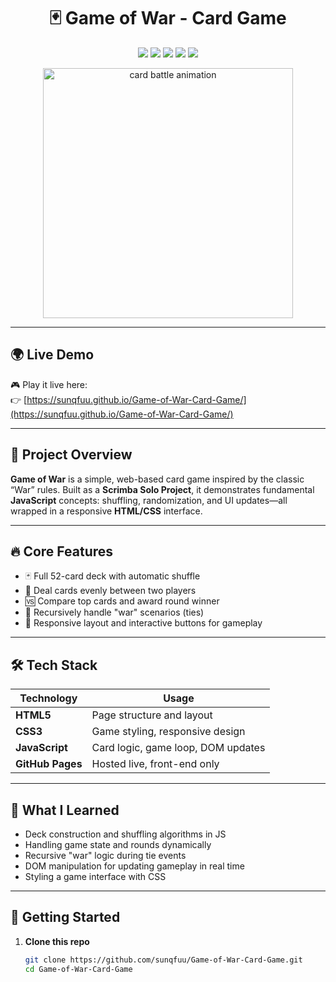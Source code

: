 <h1 align="center">🃏 Game of War - Card Game</h1>

<p align="center">
  <img src="https://img.shields.io/badge/Project-Scrimba%20Solo-blueviolet?style=for-the-badge" />
  <img src="https://img.shields.io/badge/Language-JavaScript-F7DF1E?logo=javascript&logoColor=black&style=for-the-badge" />
  <img src="https://img.shields.io/badge/Style-CSS3-1572B6?logo=css3&logoColor=white&style=for-the-badge" />
  <img src="https://img.shields.io/badge/Markup-HTML5-E34F26?logo=html5&logoColor=white&style=for-the-badge" />
  <img src="https://img.shields.io/badge/Deployed‑via‑GitHub%20Pages-6e5494?logo=github&logoColor=white&style=for-the-badge" />
</p>

<p align="center">
  <img src="https://media.giphy.com/media/v1.Y2lkPTc5MGI3NjExMnNhdTE0ZmxuZWVjZGN5ZjQ0enluMXp6b2lkdXYzYXV2YndmZ3A3YSZlcD12MV9naWZzX3NlYXJjaCZjdD1n/sbXlEva0DZKTTEOhLC/giphy.gif" width="400" alt="card battle animation" />
</p>

---

## 🌍 Live Demo

🎮 Play it live here:  
👉 [https://sunqfuu.github.io/Game-of-War-Card-Game/](https://sunqfuu.github.io/Game-of-War-Card-Game/)

---

## 📘 Project Overview

**Game of War** is a simple, web-based card game inspired by the classic “War” rules. Built as a **Scrimba Solo Project**, it demonstrates fundamental **JavaScript** concepts: shuffling, randomization, and UI updates—all wrapped in a responsive **HTML/CSS** interface.

---

## 🔥 Core Features

- 🃏 Full 52-card deck with automatic shuffle
- 🔄 Deal cards evenly between two players
- 🆚 Compare top cards and award round winner
- 🔁 Recursively handle "war" scenarios (ties)
- 📱 Responsive layout and interactive buttons for gameplay

---

## 🛠️ Tech Stack

| Technology       | Usage                              |
| ---------------- | ---------------------------------- |
| **HTML5**        | Page structure and layout          |
| **CSS3**         | Game styling, responsive design    |
| **JavaScript**   | Card logic, game loop, DOM updates |
| **GitHub Pages** | Hosted live, front-end only        |

---

## 🧠 What I Learned

- Deck construction and shuffling algorithms in JS
- Handling game state and rounds dynamically
- Recursive "war" logic during tie events
- DOM manipulation for updating gameplay in real time
- Styling a game interface with CSS

---

## 🚀 Getting Started

1. **Clone this repo**
   ```bash
   git clone https://github.com/sunqfuu/Game-of-War-Card-Game.git
   cd Game-of-War-Card-Game
   ```
